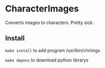 # CharacterImages
Converts images to characters. Pretty sick.

## Install
```make install``` to add program /usr/bin/chrimgs

```make depens``` to download python librarys
